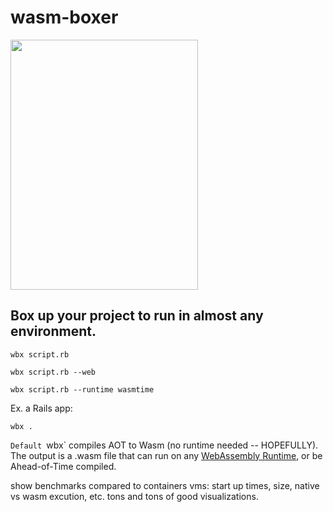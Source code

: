 # wasm-boxer  

<img src="https://user-images.githubusercontent.com/20820229/164059786-8d082b44-59d6-431a-adf4-993116c8d492.png" width="300" height="400">

## Box up your project to run in almost any environment.


`wbx script.rb`

`wbx script.rb --web`

`wbx script.rb --runtime wasmtime`

Ex. a Rails app:

`wbx .` 


`Default `wbx` compiles AOT to Wasm (no runtime needed -- HOPEFULLY). The output is a .wasm file that can run on any [WebAssembly Runtime](https://github.com/appcypher/awesome-wasm-runtimes), or be Ahead-of-Time compiled.

show benchmarks compared to containers vms: start up times, size, native vs wasm excution, etc. tons and tons of good visualizations.
